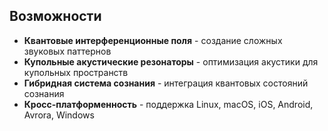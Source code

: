 ## Возможности

- **Квантовые интерференционные поля** - создание сложных звуковых паттернов
- **Купольные акустические резонаторы** - оптимизация акустики для купольных пространств
- **Гибридная система сознания** - интеграция квантовых состояний сознания
- **Кросс-платформенность** - поддержка Linux, macOS, iOS, Android, Avrora, Windows
